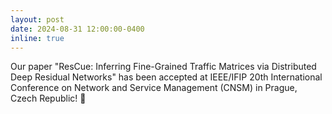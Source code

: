 ```yaml
---
layout: post
date: 2024-08-31 12:00:00-0400
inline: true
---
```


Our paper "ResCue: Inferring Fine-Grained Traffic Matrices via Distributed Deep Residual Networks" has been accepted at IEEE/IFIP 20th International Conference on Network and Service Management (CNSM) in Prague, Czech Republic! &#127881;